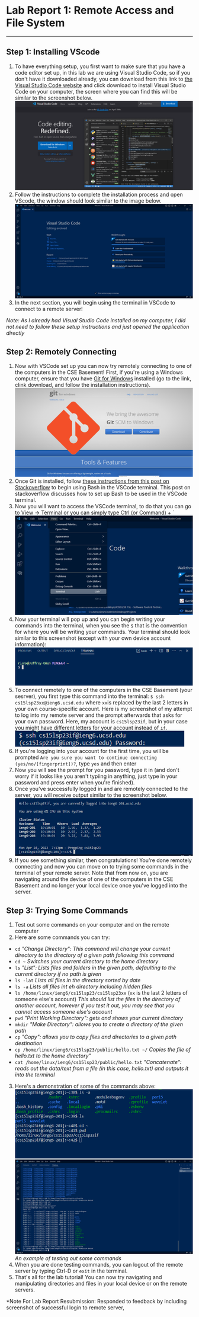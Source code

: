 # Lab Report 1: Remote Access and File System
---
## Step 1: Installing VScode
1. To have everything setup, you first want to make sure that you have a code editor set up, in this lab we are using Visual Studio Code, so if you don't have it downloaded already, you can download from this link to [the Visual Studio Code website](https://code.visualstudio.com/) and click download to install Visual Studio Code on your computer, the screen where you can find this will be similar to the screenshot below.
![VSCode Download Screen](VSCodeDownloadSS.png)
2. Follow the instructions to complete the installation process and open VScode, the window should look similar to the image below.
![VSCode Welcome Screen](VSCodeSS.png)
3. In the next section, you will begin using the terminal in VSCode to connect to a remote server!

*Note: As I already had Visual Studio Code installed on my computer, I did not need to follow these setup instructions and just opened the application directly*
## Step 2: Remotely Connecting
1. Now with VSCode set up you can now try remotely connecting to one of the computers in the CSE Basement! First, if you're using a Windows computer, ensure that you have [Git for Windows](https://gitforwindows.org/) installed (go to the link, clink download, and follow the installation instructions).
![Git for Windows Website](Git4WindowsSS.png)
2. Once Git is installed, follow [these instructions from this post on Stackoverflow](https://stackoverflow.com/questions/42606837/how-do-i-use-bash-on-windows-from-the-visual-studio-code-integrated-terminal/50527994#50527994) to begin using Bash in the VSCode terminal. This post on stackoverflow discusses how to set up Bash to be used in the VSCode terminal.
3. Now you will want to access the VSCode terminal, to do that you can go to View -> Terminal or you can simply type Ctrl (or Command) + \`
![View Terminal](VSCodeViewTerminalSS.png)
4. Now your terminal will pop up and you can begin writing your commands into the terminal, when you see the `$` that is the convention for where you will be writing your commands. Your terminal should look similar to this screenshot (except with your own device account information):
![VSCode Bash Terminal](VSCodeBashTerminalSS.png)
5. To connect remotely to one of the computers in the CSE Basement (your sesrver), you first type this command into the terminal: `$ ssh cs15lsp23xx@ieng6.ucsd.edu` where `xx`is replaced by the last 2 letters in your own course-specific account. Here is my screenshot of my attempt to log into my remote server and the prompt afterwards that asks for your own password. Here, my account is `cs15lsp23if`, but in your case you might have different letters for your account instead of `if`.
![Remote Server Login Prompt](RemoteServerLoginPromptSS.png)
6. If you're logging into your account for the first time, you will be prompted `Are you sure you want to continue connecting (yes/no/[fingerprint])?`, type `yes` and then enter
7. Now you will see the prompt for you password, type it in (and don't worry if it looks like you aren't typiing in anything, just type in your password and press enter when you're finished).
8. Once you've successfully logged in and are remotely connected to the server, you will receive output similar to the screenshot below.
![Remote Server Login Output](RemoteServerLoginSS.png)
9. If you see something similar, then congratulations! You're done remotely connecting and now you can move on to trying some commands in the terminal of your remote server. Note that from now on, you are navigating around the device of one of the computers in the CSE Basement and no longer your local device once you've logged into the server.
## Step 3: Trying Some Commands
1. Test out some commands on your computer and on the remote computer
2. Here are some commands you can try:
* `cd` *"Change Directory": This command will change your current directory to the directory of a given path following this command*
* `cd ~` *Switches your current directory to the home directory*
* `ls` *"List": Lists files and folders in the given path, defaulting to the current directory if no path is given*
* `ls -lat` *Lists all files in the directory sorted by date*
* `ls -a` *Lists all files int eh directory including hidden files*
* `ls /home/linux/ieng6/cs15lsp23/cs15lsp23xx` (`xx` is the last 2 letters of someone else's account) *This should list the files in the directory of another account, however if you test it out, you may see that you cannot access someone else's account*
* `pwd` *"Print Working Directory": gets and shows your current directory*
* `mkdir` *"Make Directory": allows you to create a directory of the given path*
* `cp` *"Copy": allows you to copy files and directories to a given path destination*
* `cp /home/linux/ieng6/cs15lsp23/public/hello.txt ~/` *Copies the file of hello.txt to the home directory"*
* `cat /home/linux/ieng6/cs15lsp23/public/hello.txt` *"Concatenate": reads out the data/text from a file (in this case, hello.txt) and outputs it into the terminal*
3. Here's a demonstration of some of the commands above:
![Demo Commands](DemoCommandsSS.png)
![Testing Commands](TestingCommandsSS.png)
*An example of testing out some commands*
4. When you are done testing commands, you can logout of the remote server by typing Ctrl-D or `exit` in the terminal.
5. That's all for the lab tutorial! You can now try navigating and manipulating directories and files in your local device or on the remote servers.



*Note For Lab Report Resubmission: Responded to feedback by including screenshot of successful login to remote server, 
